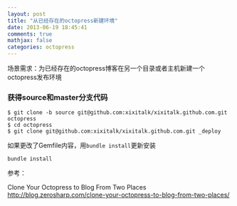 ```yaml
---
layout: post
title: "从已经存在的octopress新建环境"
date: 2013-06-19 18:45:41
comments: true
mathjax: false
categories: octopress
---
```

场景需求：为已经存在的octopress博客在另一个目录或者主机新建一个octopress发布环境

### 获得source和master分支代码

```
$ git clone -b source git@github.com:xixitalk/xixitalk.github.com.git octopress
$ cd octopress
$ git clone git@github.com:xixitalk/xixitalk.github.com.git _deploy 
```
<!--more-->

如果更改了Gemfile内容，用`bundle install`更新安装

```
bundle install
```

参考：

Clone Your Octopress to Blog From Two Places <http://blog.zerosharp.com/clone-your-octopress-to-blog-from-two-places/>